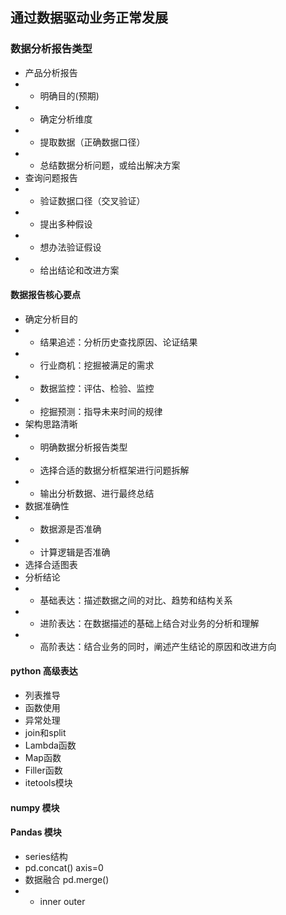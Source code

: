 ## 通过数据驱动业务正常发展
### 数据分析报告类型
- 产品分析报告
- - 明确目的(预期)
- - 确定分析维度
- - 提取数据（正确数据口径）
- - 总结数据分析问题，或给出解决方案
- 查询问题报告
- - 验证数据口径（交叉验证）
- - 提出多种假设
- - 想办法验证假设
- - 给出结论和改进方案
#### 数据报告核心要点
- 确定分析目的
- - 结果追述：分析历史查找原因、论证结果
- - 行业商机：挖掘被满足的需求
- - 数据监控：评估、检验、监控
- - 挖掘预测：指导未来时间的规律
- 架构思路清晰
- - 明确数据分析报告类型
- - 选择合适的数据分析框架进行问题拆解
- - 输出分析数据、进行最终总结
- 数据准确性
- - 数据源是否准确
- - 计算逻辑是否准确
- 选择合适图表
- 分析结论
- - 基础表达：描述数据之间的对比、趋势和结构关系
- - 进阶表达：在数据描述的基础上结合对业务的分析和理解
- - 高阶表达：结合业务的同时，阐述产生结论的原因和改进方向
#### python 高级表达
- 列表推导
- 函数使用
- 异常处理
- join和split
- Lambda函数
- Map函数
- Filler函数
- itetools模块
#### numpy 模块
#### Pandas 模块
- series结构
- pd.concat() axis=0
- 数据融合 pd.merge()
- - inner outer